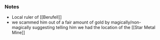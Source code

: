 ### Notes

- Local ruler of [[Berufell]]
- we scammed him out of a fair amount of gold by magically/non-magically suggesting telling him we had the location of the [[Star Metal Mine]]

